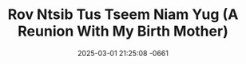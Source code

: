 ---
layout: movie-video-data
date: 2025-03-01 21:25:08 -0661
categories: movie

# Site Attributes
title: "Rov Ntsib Tus Tseem Niam Yug (A Reunion With My Birth Mother)"
permalink: "/movie/Rov_Ntsib_Tus_Tseem_Niam_Yug_(A_Reunion_With_My_Birth_Mother)"

# Movie Attributes
synopsis: "Rov ntsib tus tseem niam yug yog peb Hmoob ib zai veeb vam uas tau tshwm sim los ntawm ib tsev neeg Hmoob uas tau khiav tsov rog tawm hauv tebchaws Lostsuas los rau Thaibteb rau thaum xyoo 1986. Lub sijhawm law los yuav tuag txog rau ciamteb Thaib ntawd law raug tub rog Nplogliab tua. Ib ntsais muag xwb ib tug cia li tsis pom ib tug li lawm. Niam thiab txiv los cia li plam nkawd tus ntxhais uas muaj hnub nyoog 4 xyoos xwb hos Npaujnyiag los yeej xav ntshe niam thiab txiv thiaj li los nyob rau lub yeej Thojnam Chiagkham hauv Thaibteb ces thiaj li tuaj rau America lawm. Hos ntawm Npaujnyiag ces lub sijhawm lawv tua tag ntawd nws thaj li tau poob rau hav zoov tau tau hnub. Thaum kawg pejxeem Thaib thiaj li tuaj pom nws thia tau coj nws los tom zos. Txawm tias Naujnyiag tshaib plab npaum li cas los nws tsis kam noj law tej zaub mov hlo li tsuas yog quaj thiab ncia nkaus xwb ua rau lawv tsis paub ua li cas li. Thaum kawg lawv thiaj li tau txiav txim siab coj nws mus rhiav Hmoob Thiaj li tau muab Npaujnyiag muag rau Hmoob Dhau li ntawd los Npaujniag thiaj li dhau los ua Hmoob ib tug ntxhais ghev, ib dia gab tsis tau nrog luag noj, ib daig zoo tsis tau nrog luag hnav, niaj hnub quaj ntsia ntsoov lub ntuj lub teb, thiab hu nws niam nws txiv uas yug nws Thaum kawg nws tsis nco qab txhua yam yav tag los li lawm. Qhov uas ua rau Npaujnyiag rov nisib nws niam thiab nws txiv yug nws ces tshuav tib gho uas nws tseem nco ntsoov nws lub npe Naujnyiag xwb."
producer: "Boua Long Vue"
director: ""
writer: "Boua Long Vue"
video_link: ""
genre: "Romance"
year: "2002"
release_type: "VHS"
storage: "Private"
thumbnail: "/assets/images/movie_thumbnails/Rov Ntsib Tus Tseem Niam Yug (A Reunion With My Birth Mother).jpeg"
publishing_company: "Apple Video Production"

# Sequels + Parts
base_movie: ""
total_parts: 
sequel: ""

# Movie Cast
cast:
- name: "A Xiong"
- name: "Bao Nhia Yang"
- name: "Xiong Vang"
- name: "Ong Thao"
- name: "Yang Mee Vang"
---